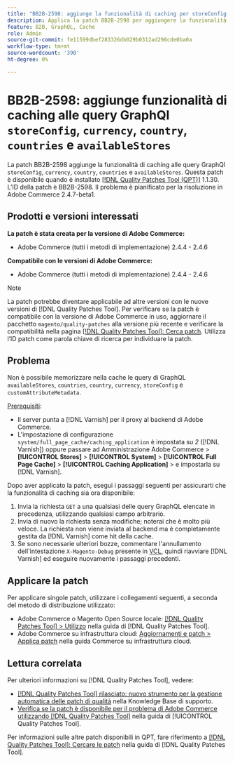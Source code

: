 ```yaml
---
title: "BB2B-2598: aggiunge la funzionalità di caching per storeConfig, currency, country, countries, availableStores GraphQl queries"
description: Applica la patch BB2B-2598 per aggiungere la funzionalità di caching alle query GraphQl storeConfig, currency, country, countries e availableStores.
feature: B2B, GraphQL, Cache
role: Admin
source-git-commit: fe11599dbef283326db029b0312ad290cde0ba0a
workflow-type: tm+mt
source-wordcount: '390'
ht-degree: 0%

---
```


# BB2B-2598: aggiunge funzionalità di caching alle query GraphQl `storeConfig`, `currency`, `country`, `countries` e `availableStores`

La patch BB2B-2598 aggiunge la funzionalità di caching alle query GraphQl `storeConfig`, `currency`, `country`, `countries` e `availableStores`. Questa patch è disponibile quando è installato [[!DNL Quality Patches Tool (QPT)]](https://experienceleague.adobe.com/en/docs/commerce-knowledge-base/kb/announcements/commerce-announcements/magento-quality-patches-released-new-tool-to-self-serve-quality-patches) 1.1.30. L’ID della patch è BB2B-2598. Il problema è pianificato per la risoluzione in Adobe Commerce 2.4.7-beta1.

## Prodotti e versioni interessati

**La patch è stata creata per la versione di Adobe Commerce:**

* Adobe Commerce (tutti i metodi di implementazione) 2.4.4 - 2.4.6

**Compatibile con le versioni di Adobe Commerce:**

* Adobe Commerce (tutti i metodi di implementazione) 2.4.4 - 2.4.6

>[!NOTE]
>
>La patch potrebbe diventare applicabile ad altre versioni con le nuove versioni di [!DNL Quality Patches Tool]. Per verificare se la patch è compatibile con la versione di Adobe Commerce in uso, aggiornare il pacchetto `magento/quality-patches` alla versione più recente e verificare la compatibilità nella pagina [[!DNL Quality Patches Tool]: Cerca patch](https://experienceleague.adobe.com/tools/commerce-quality-patches/index.html). Utilizza l’ID patch come parola chiave di ricerca per individuare la patch.

## Problema

Non è possibile memorizzare nella cache le query di GraphQL `availableStores`, `countries`, `country`, `currency`, `storeConfig` e `customAttributeMetadata`.

<u>Prerequisiti</u>:

* Il server punta a [!DNL Varnish] per il proxy al backend di Adobe Commerce.
* L&#39;impostazione di configurazione `system/full_page_cache/caching_application` è impostata su *2* ([!DNL Varnish]) oppure passare ad Amministrazione Adobe Commerce > **[!UICONTROL Stores]** > **[!UICONTROL System]** > **[!UICONTROL Full Page Cache]** > **[!UICONTROL Caching Application]** > e impostarla su [!DNL Varnish].

Dopo aver applicato la patch, esegui i passaggi seguenti per assicurarti che la funzionalità di caching sia ora disponibile:

1. Invia la richiesta `GET` a una qualsiasi delle query GraphQL elencate in precedenza, utilizzando qualsiasi campo arbitrario.
1. Invia di nuovo la richiesta senza modifiche; noterai che è molto più veloce. La richiesta non viene inviata al backend ma è completamente gestita da [!DNL Varnish] come hit della cache.
1. Se sono necessarie ulteriori bozze, commentare l&#39;annullamento dell&#39;intestazione `X-Magento-Debug` presente in [VCL](https://github.com/magento/magento2/blob/026e5b29a5edfd619bbdea62d636b3cab2ea03b4/app/code/Magento/PageCache/etc/varnish6.vcl#L227), quindi riavviare [!DNL Varnish] ed eseguire nuovamente i passaggi precedenti.

## Applicare la patch

Per applicare singole patch, utilizzare i collegamenti seguenti, a seconda del metodo di distribuzione utilizzato:

* Adobe Commerce o Magento Open Source locale: [[!DNL Quality Patches Tool] > Utilizzo](/help/tools/quality-patches-tool/usage.md) nella guida di [!DNL Quality Patches Tool].
* Adobe Commerce su infrastruttura cloud: [Aggiornamenti e patch > Applica patch](https://experienceleague.adobe.com/docs/commerce-cloud-service/user-guide/develop/upgrade/apply-patches.html) nella guida Commerce su infrastruttura cloud.

## Lettura correlata

Per ulteriori informazioni su [!DNL Quality Patches Tool], vedere:

* [[!DNL Quality Patches Tool] rilasciato: nuovo strumento per la gestione automatica delle patch di qualità](https://experienceleague.adobe.com/en/docs/commerce-knowledge-base/kb/announcements/commerce-announcements/magento-quality-patches-released-new-tool-to-self-serve-quality-patches) nella Knowledge Base di supporto.
* [Verifica se la patch è disponibile per il problema di Adobe Commerce utilizzando  [!DNL Quality Patches Tool]](/help/tools/quality-patches-tool/patches-available-in-qpt/check-patch-for-magento-issue-with-magento-quality-patches.md) nella guida di [!UICONTROL Quality Patches Tool].


Per informazioni sulle altre patch disponibili in QPT, fare riferimento a [[!DNL Quality Patches Tool]: Cercare le patch](https://experienceleague.adobe.com/tools/commerce-quality-patches/index.html) nella guida di [!DNL Quality Patches Tool].
